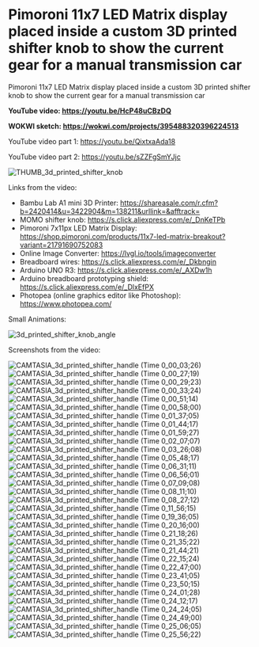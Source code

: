 # Pimoroni 11x7 LED Matrix display placed inside a custom 3D printed shifter knob to show the current gear for a manual transmission car
Pimoroni 11x7 LED Matrix display placed inside a custom 3D printed shifter knob to show the current gear for a manual transmission car


**YouTube video: https://youtu.be/HcP48uCBzDQ**

**WOKWI sketch: https://wokwi.com/projects/395488320396224513**

YouTube video part 1: https://youtu.be/QixtxaAda18

YouTube video part 2: https://youtu.be/sZZFgSmYJjc

![THUMB_3d_printed_shifter_knob](https://github.com/upiir/pimoroni_11x7_display_in_gear_shifter/assets/117754156/6b278771-1972-44a0-8656-5e3695b0f590)



Links from the video:
- Bambu Lab A1 mini 3D Printer: https://shareasale.com/r.cfm?b=2420414&u=3422904&m=138211&urllink=&afftrack=
- MOMO shifter knob: https://s.click.aliexpress.com/e/_DnKeTPb
- Pimoroni 7x11px LED Matrix Display: https://shop.pimoroni.com/products/11x7-led-matrix-breakout?variant=21791690752083
- Online Image Converter: https://lvgl.io/tools/imageconverter
- Breadboard wires: https://s.click.aliexpress.com/e/_Dkbngin
- Arduino UNO R3: https://s.click.aliexpress.com/e/_AXDw1h
- Arduino breadboard prototyping shield: https://s.click.aliexpress.com/e/_DlxEfPX
- Photopea (online graphics editor like Photoshop): https://www.photopea.com/


Small Animations:

![3d_printed_shifter_knob_angle](https://github.com/upiir/pimoroni_11x7_display_in_gear_shifter/assets/117754156/57085204-da83-4ae9-b36f-00ad6a9a75a1)



Screenshots from the video:

![CAMTASIA_3d_printed_shifter_handle (Time 0_00_03;26)](https://github.com/upiir/pimoroni_11x7_display_in_gear_shifter/assets/117754156/543cc0fb-a3bd-402a-b75c-8a840f38606e)
![CAMTASIA_3d_printed_shifter_handle (Time 0_00_27;19)](https://github.com/upiir/pimoroni_11x7_display_in_gear_shifter/assets/117754156/58d79d8b-a59e-41f7-8a0a-d4377cc07e6d)
![CAMTASIA_3d_printed_shifter_handle (Time 0_00_29;23)](https://github.com/upiir/pimoroni_11x7_display_in_gear_shifter/assets/117754156/b8c33537-801b-4b16-9183-2ffec9c71f02)
![CAMTASIA_3d_printed_shifter_handle (Time 0_00_33;24)](https://github.com/upiir/pimoroni_11x7_display_in_gear_shifter/assets/117754156/f6d88926-bffb-441c-aeb0-0cc7f8adf157)
![CAMTASIA_3d_printed_shifter_handle (Time 0_00_51;14)](https://github.com/upiir/pimoroni_11x7_display_in_gear_shifter/assets/117754156/83740ed4-b7bc-4c40-ac27-d827a35cbe3a)
![CAMTASIA_3d_printed_shifter_handle (Time 0_00_58;00)](https://github.com/upiir/pimoroni_11x7_display_in_gear_shifter/assets/117754156/3ab409b8-a783-4437-b138-eeffc625d941)
![CAMTASIA_3d_printed_shifter_handle (Time 0_01_37;05)](https://github.com/upiir/pimoroni_11x7_display_in_gear_shifter/assets/117754156/da6566b9-2d51-4b28-a16f-aa9104b7aeb0)
![CAMTASIA_3d_printed_shifter_handle (Time 0_01_44;17)](https://github.com/upiir/pimoroni_11x7_display_in_gear_shifter/assets/117754156/2842631d-315c-4a4a-a87f-42071faac5f0)
![CAMTASIA_3d_printed_shifter_handle (Time 0_01_59;27)](https://github.com/upiir/pimoroni_11x7_display_in_gear_shifter/assets/117754156/5910daae-6d85-4337-8f10-a98601edb079)
![CAMTASIA_3d_printed_shifter_handle (Time 0_02_07;07)](https://github.com/upiir/pimoroni_11x7_display_in_gear_shifter/assets/117754156/07e4d5e4-c773-4079-87a7-6ca24f226684)
![CAMTASIA_3d_printed_shifter_handle (Time 0_03_26;08)](https://github.com/upiir/pimoroni_11x7_display_in_gear_shifter/assets/117754156/8dda1cfc-155b-42ec-928f-0775aa0b72c9)
![CAMTASIA_3d_printed_shifter_handle (Time 0_05_48;17)](https://github.com/upiir/pimoroni_11x7_display_in_gear_shifter/assets/117754156/2ddd677c-605b-4071-a904-0e121fc1703a)
![CAMTASIA_3d_printed_shifter_handle (Time 0_06_31;11)](https://github.com/upiir/pimoroni_11x7_display_in_gear_shifter/assets/117754156/704601fa-817d-4c78-92a4-65bbc1bc4adc)
![CAMTASIA_3d_printed_shifter_handle (Time 0_06_56;01)](https://github.com/upiir/pimoroni_11x7_display_in_gear_shifter/assets/117754156/c7b09c66-6b0e-4522-ad68-40f1bf78048c)
![CAMTASIA_3d_printed_shifter_handle (Time 0_07_09;08)](https://github.com/upiir/pimoroni_11x7_display_in_gear_shifter/assets/117754156/dded98e0-7200-474b-95f5-e39a7572a102)
![CAMTASIA_3d_printed_shifter_handle (Time 0_08_11;10)](https://github.com/upiir/pimoroni_11x7_display_in_gear_shifter/assets/117754156/7cd888c8-5472-4801-b847-696df12b94a2)
![CAMTASIA_3d_printed_shifter_handle (Time 0_08_27;12)](https://github.com/upiir/pimoroni_11x7_display_in_gear_shifter/assets/117754156/f04d42d3-ab0f-481c-835e-dd8dc5230be2)
![CAMTASIA_3d_printed_shifter_handle (Time 0_11_56;15)](https://github.com/upiir/pimoroni_11x7_display_in_gear_shifter/assets/117754156/7a4f22af-f9ec-486a-8230-0b2242fdeaed)
![CAMTASIA_3d_printed_shifter_handle (Time 0_19_36;05)](https://github.com/upiir/pimoroni_11x7_display_in_gear_shifter/assets/117754156/6af973d5-2c1c-4912-acc4-3d8f40215fed)
![CAMTASIA_3d_printed_shifter_handle (Time 0_20_16;00)](https://github.com/upiir/pimoroni_11x7_display_in_gear_shifter/assets/117754156/66a48235-5bc7-485b-abdd-44d9978b5fce)
![CAMTASIA_3d_printed_shifter_handle (Time 0_21_18;26)](https://github.com/upiir/pimoroni_11x7_display_in_gear_shifter/assets/117754156/be8ead30-91c8-42ae-bc05-4172878e5bab)
![CAMTASIA_3d_printed_shifter_handle (Time 0_21_35;22)](https://github.com/upiir/pimoroni_11x7_display_in_gear_shifter/assets/117754156/81a12069-e245-45b3-9cb7-8aa448e4413d)
![CAMTASIA_3d_printed_shifter_handle (Time 0_21_44;21)](https://github.com/upiir/pimoroni_11x7_display_in_gear_shifter/assets/117754156/fbf887b6-18e0-4028-a595-adb0d662bd99)
![CAMTASIA_3d_printed_shifter_handle (Time 0_22_15;24)](https://github.com/upiir/pimoroni_11x7_display_in_gear_shifter/assets/117754156/b0349671-e701-420b-8d88-02396ef48e94)
![CAMTASIA_3d_printed_shifter_handle (Time 0_22_47;00)](https://github.com/upiir/pimoroni_11x7_display_in_gear_shifter/assets/117754156/b3b4e217-18d7-4718-bb75-e265df5aa6e3)
![CAMTASIA_3d_printed_shifter_handle (Time 0_23_41;05)](https://github.com/upiir/pimoroni_11x7_display_in_gear_shifter/assets/117754156/9babd7ef-c7ba-4d05-b7f9-618c4e3acd45)
![CAMTASIA_3d_printed_shifter_handle (Time 0_23_50;15)](https://github.com/upiir/pimoroni_11x7_display_in_gear_shifter/assets/117754156/c891f4cd-d0a4-4b83-9957-b74b0e77d0aa)
![CAMTASIA_3d_printed_shifter_handle (Time 0_24_01;28)](https://github.com/upiir/pimoroni_11x7_display_in_gear_shifter/assets/117754156/5fb7888b-5f75-47bf-a151-cf45f8271206)
![CAMTASIA_3d_printed_shifter_handle (Time 0_24_12;17)](https://github.com/upiir/pimoroni_11x7_display_in_gear_shifter/assets/117754156/955117f7-b196-4973-8844-028e55e22303)
![CAMTASIA_3d_printed_shifter_handle (Time 0_24_24;05)](https://github.com/upiir/pimoroni_11x7_display_in_gear_shifter/assets/117754156/6394afdc-a935-4c61-8509-190aee46534e)
![CAMTASIA_3d_printed_shifter_handle (Time 0_24_49;00)](https://github.com/upiir/pimoroni_11x7_display_in_gear_shifter/assets/117754156/361778eb-f96e-42ff-9794-81af3044b7ea)
![CAMTASIA_3d_printed_shifter_handle (Time 0_25_06;05)](https://github.com/upiir/pimoroni_11x7_display_in_gear_shifter/assets/117754156/0dc0dd75-e9e6-421b-a67f-cb5a29e18bee)
![CAMTASIA_3d_printed_shifter_handle (Time 0_25_56;22)](https://github.com/upiir/pimoroni_11x7_display_in_gear_shifter/assets/117754156/83e0e78c-2420-49cd-abee-bf7313494c98)
